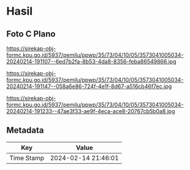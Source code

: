 # Hasil

## Foto C Plano

https://sirekap-obj-formc.kpu.go.id/5937/pemilu/ppwp/35/73/04/10/05/3573041005034-20240214-191107--6ed7b2fa-8b53-4da8-8356-feba86549866.jpg

https://sirekap-obj-formc.kpu.go.id/5937/pemilu/ppwp/35/73/04/10/05/3573041005034-20240214-191147--058a6e86-724f-4e1f-8d67-a516cb46f7ec.jpg

https://sirekap-obj-formc.kpu.go.id/5937/pemilu/ppwp/35/73/04/10/05/3573041005034-20240214-191233--47ae3f33-ae9f-4eca-ace8-20767cb5b0a8.jpg


## Metadata

| Key        | Value               |
| ---------- | ------------------- |
| Time Stamp | 2024-02-14 21:46:01 |



